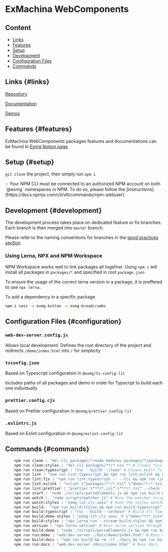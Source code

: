 # ExMachina WebComponents

## Content

- [Links](#links)
- [Features](#features)
- [Setup](#setup)
- [Development](#development)
- [Configuration Files](#configuration)
- [Commands](#commands)

## Links {#links}

[Repository](https://github.com/exmg/exmachina-web-components/)

[Documentation](https://exmg.github.io/exmachina-web-components)

[Demos](https://exmg.github.io/exmachina-web-components/demo/index.html)

## Features {#features}

ExMachina WebComponents packages features and documentations can be found in [Exmg Notion page](https://www.notion.so/exmachina/1396d2022f444059903bd1863e78c23d?v=5350291887d24646b67ac6b4b7c9202d)

## Setup {#setup}

`git clone` the project, then simply run `npm i`

<aside>
💡 Your NPM CLI must be connected to an authorized NPM account on both `@exmg` namespaces in NPM.
To do so, please follow the [instructions](https://docs.npmjs.com/cli/v6/commands/npm-adduser).

</aside>

## Development {#development}

The development process takes place on dedicated feature or fix branches.
Each branch is then merged into `master` branch.

Please refer to the naming conventions for branches in the [good practices section](https://www.notion.so/Branching-26261b1bd7f24a29ada41e59414159ac?pvs=21).

### Using Lerna, NPX and NPM Workspace

NPM Workspace works well to link packages all together.
Using `npm i` will install all packages in `packages/*` and specified in root `package.json`

To ensure the usage of the correct lerna version in a package, it is preffered to use `npx lerna`.

To add a dependency in a specific package

```bash
npm i sass -w exmg-button -w exmg-breadcrumbs
```

## Configuration Files {#configuration}

### `web-dev-server.config.js`

Allows local development. Defines the root directory of the project and redirects `/demo/index.html` into `/` for simplicity

### `tsconfig.json`

Based on Typescript configuration in `@exmg/ts-config-lit`

Includes paths of all packages and demo in order for Typscript to build each one individually

### `prettier.config.cjs`

Based on Prettier configuration in `@exmg/prettier-config-lit`

### `.eslintrc.js`

Based on Eslint configuration in `@exmg/eslint-config-lit`

## Commands {#commands}

```bash
    npm run clean : "del-cli packages/*/node_modules packages/*/package-lock.json && npm run clean:styles & npm run clean :typescript" # Cleans files
    npm run clean:styles : "del-cli packages/**/*-css.*" # Cleans *css.ts and *css.js files
    npm run clean:typescript : "tsc --build --clean" # Cleans built files from TS
    npm run lint : "npm run lint:typescript && npm run lint:eslint && npm run lint:prettier" # Lint
    npm run lint:fix : "npm run lint:typescript -- --fix && npm run lint:eslint -- --fix" # Lint fix
    npm run lint:eslint : "eslint \"packages/**/*.ts\" \"demo/**/*.ts\"" # Eslint
    npm run lint:prettier : "prettier \"**/*.js\" \"**/*.ts\" --check --ignore-path .gitignore" # Prettier
    npm run start : "node ./scripts/parseElements.js && npm run build && concurrently --names watch # serve \"npm run watch\" \"web-dev-server --config ./web-dev-server.config.js\"" # Starts demos and watchers for components development
    npm run watch :  "node scripts/watcher.js" # Runs the watcher script
    npm run watch:styles : "exmg-lit-cli sass" # Runs the styles watcher
    npm run build:  "npm run build:styles && npm run build:typescript" # Builds the components and demos
    npm run build:typescript : "tsc --build --verbose" # Build all typescript in components and demos
    npm run build:demo-styles : "exmg-lit-cli sass -f \"demo/**/*.scss\"" # Builds the styles in the demos
    npm run build:styles : "npx lerna run --stream build:styles && npm run build:demo-styles" # Builds styles in components and demos
    npm run version : "npx lerna version" # Runs lerna version through NPX
    npm run build:demo : "node ./scripts/parseElements.js && npm run build && rollup --config ./rollup.config.js" # Builds demos entirely
    npm run run:demo : "web-dev-server ./docs/demo/index.html" # Runs demos
    npm run build:docs : "npm run build && rm -rf ./docs && npm run build:demo && ./node_modules/.bin/jsdoc -c ./jsdoc.conf.json -R README.md && node ./scripts/processDemoInDocumentation.js" # Builds docs
    npm run run:docs : "web-dev-server /docs/index.html" # Runs docs
```
